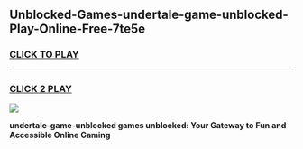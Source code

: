 
## Unblocked-Games-undertale-game-unblocked-Play-Online-Free-7te5e
<h3>
<a href="https://premium76.site?title=undertale-game-unblocked&ref=26A">CLICK TO PLAY</a></h3>
<hr>

<h3>
<a href="https://premium76.site?title=undertale-game-unblocked&ref=26A">CLICK 2 PLAY</a>
  
</h3>

<a href="https://premium76.site?title=undertale-game-unblocked&ref=26A"><img src="https://clearcache.store/games.png"></a>


**undertale-game-unblocked games unblocked: Your Gateway to Fun and Accessible Online Gaming**
